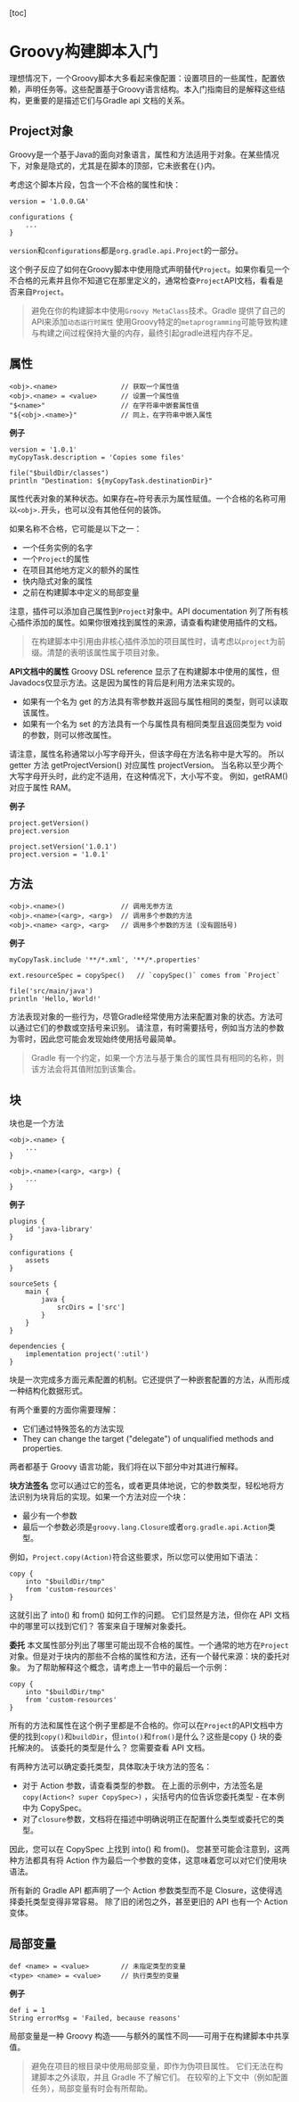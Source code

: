 [toc]
# Groovy构建脚本入门
理想情况下，一个Groovy脚本大多看起来像配置：设置项目的一些属性，配置依赖，声明任务等。这些配置基于Groovy语言结构。本入门指南目的是解释这些结构，更重要的是描述它们与Gradle api 文档的关系。

## Project对象
Groovy是一个基于Java的面向对象语言，属性和方法适用于对象。在某些情况下，对象是隐式的，尤其是在脚本的顶部，它未嵌套在`{}`内。

考虑这个脚本片段，包含一个不合格的属性和快：
```
version = '1.0.0.GA'

configurations {
    ...
}
```
`version`和`configurations`都是`org.gradle.api.Project`的一部分。

这个例子反应了如何在Groovy脚本中使用隐式声明替代`Project`。如果你看见一个不合格的元素并且你不知道它在那里定义的，通常检查`Project`API文档，看看是否来自`Project`。

> 避免在你的构建脚本中使用`Groovy MetaClass`技术。Gradle 提供了自己的API来添加`动态运行时属性`
> 使用Groovy特定的`metaprogramming`可能导致构建与构建之间过程保持大量的内存，最终引起gradle进程内存不足。

## 属性
```
<obj>.<name>                // 获取一个属性值
<obj>.<name> = <value>      // 设置一个属性值
"$<name>"                   // 在字符串中嵌套属性值
"${<obj>.<name>}"           // 同上，在字符串中嵌入属性
```
**例子**

```
version = '1.0.1'
myCopyTask.description = 'Copies some files'

file("$buildDir/classes")
println "Destination: ${myCopyTask.destinationDir}"
```

属性代表对象的某种状态。如果存在`=`符号表示为属性赋值。一个合格的名称可用以`<obj>.`开头，也可以没有其他任何的装饰。

如果名称不合格，它可能是以下之一：
- 一个任务实例的名字
- 一个`Project`的属性
- 在项目其他地方定义的额外的属性
- 快内隐式对象的属性
- 之前在构建脚本中定义的局部变量

注意，插件可以添加自己属性到`Project`对象中。API documentation 列了所有核心插件添加的属性。如果你很难找到属性的来源，请查看构建使用插件的文档。

> 在构建脚本中引用由非核心插件添加的项目属性时，请考虑以`project`为前缀。清楚的表明该属性属于项目对象。

**API文档中的属性**
Groovy DSL reference 显示了在构建脚本中使用的属性，但Javadocs仅显示方法。这是因为属性的背后是利用方法来实现的。
- 如果有一个名为 get<PropertyName> 的方法具有零参数并返回与属性相同的类型，则可以读取该属性。
- 如果有一个名为 set<PropertyName> 的方法具有一个与属性具有相同类型且返回类型为 void 的参数，则可以修改属性。

请注意，属性名称通常以小写字母开头，但该字母在方法名称中是大写的。 所以 getter 方法 getProjectVersion() 对应属性 projectVersion。 当名称以至少两个大写字母开头时，此约定不适用，在这种情况下，大小写不变。 例如，getRAM() 对应于属性 RAM。

**例子**
```
project.getVersion()
project.version

project.setVersion('1.0.1')
project.version = '1.0.1'
```

## 方法
```
<obj>.<name>()              // 调用无参方法
<obj>.<name>(<arg>, <arg>)  // 调用多个参数的方法
<obj>.<name> <arg>, <arg>   // 调用多个参数的方法 (没有圆括号)
```
**例子**
```
myCopyTask.include '**/*.xml', '**/*.properties'

ext.resourceSpec = copySpec()   // `copySpec()` comes from `Project`

file('src/main/java')
println 'Hello, World!'
```

方法表现对象的一些行为，尽管Gradle经常使用方法来配置对象的状态。方法可以通过它们的参数或空括号来识别。 请注意，有时需要括号，例如当方法的参数为零时，因此您可能会发现始终使用括号最简单。

> Gradle 有一个约定，如果一个方法与基于集合的属性具有相同的名称，则该方法会将其值附加到该集合。

## 块
块也是一个方法

```
<obj>.<name> {
    ...
}

<obj>.<name>(<arg>, <arg>) {
    ...
}
```

**例子**

```
plugins {
    id 'java-library'
}

configurations {
    assets
}

sourceSets {
    main {
        java {
            srcDirs = ['src']
        }
    }
}

dependencies {
    implementation project(':util')
}

```

块是一次完成多方面元素配置的机制。它还提供了一种嵌套配置的方法，从而形成一种结构化数据形式。

有两个重要的方面你需要理解：
- 它们通过特殊签名的方法实现
- They can change the target ("delegate") of unqualified methods and properties.

两者都基于 Groovy 语言功能，我们将在以下部分中对其进行解释。

**块方法签名**
您可以通过它的签名，或者更具体地说，它的参数类型，轻松地将方法识别为块背后的实现。如果一个方法对应一个块：
- 最少有一个参数
- 最后一个参数必须是`groovy.lang.Closure`或者`org.gradle.api.Action`类型。

例如，`Project.copy(Action)`符合这些要求，所以您可以使用如下语法：
```
copy {
    into "$buildDir/tmp"
    from 'custom-resources'
}
```
这就引出了 into() 和 from() 如何工作的问题。 它们显然是方法，但你在 API 文档中的哪里可以找到它们？ 答案来自于理解对象委托。

**委托**
本文属性部分列出了哪里可能出现不合格的属性。一个通常的地方在`Project`对象。但是对于块内的那些不合格的属性和方法，还有一个替代来源：块的委托对象。
为了帮助解释这个概念，请考虑上一节中的最后一个示例：
```
copy {
    into "$buildDir/tmp"
    from 'custom-resources'
}
```
所有的方法和属性在这个例子里都是不合格的。你可以在`Project`的API文档中方便的找到`copy()`和`buildDir`，但`into()`和`from()`是什么？这些是copy {} 块的委托解决的。 该委托的类型是什么？ 您需要查看 API 文档。

有两种方法可以确定委托类型，具体取决于块方法的签名：
- 对于 Action 参数，请查看类型的参数。
在上面的示例中，方法签名是 `copy(Action<? super CopySpec>)` ，尖括号内的位告诉您委托类型 - 在本例中为 CopySpec。
- 对了`closure`参数，文档将在描述中明确说明正在配置什么类型或委托它的类型。

因此，您可以在 CopySpec 上找到 into() 和 from()。 您甚至可能会注意到，这两种方法都具有将 Action 作为最后一个参数的变体，这意味着您可以对它们使用块语法。

所有新的 Gradle API 都声明了一个 Action 参数类型而不是 Closure，这使得选择委托类型变得非常容易。 除了旧的闭包之外，甚至更旧的 API 也有一个 Action 变体。

## 局部变量

```
def <name> = <value>        // 未指定类型的变量
<type> <name> = <value>     // 执行类型的变量
```
**例子**
```
def i = 1
String errorMsg = 'Failed, because reasons'
```
局部变量是一种 Groovy 构造——与额外的属性不同——可用于在构建脚本中共享值。

> 避免在项目的根目录中使用局部变量，即作为伪项目属性。 它们无法在构建脚本之外读取，并且 Gradle 不了解它们。
> 在较窄的上下文中（例如配置任务），局部变量有时会有所帮助。












